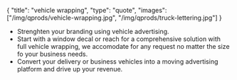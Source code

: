{
  "title": "vehicle wrapping",
  "type": "quote",
  "images": ["/img/qprods/vehicle-wrapping.jpg", "/img/qprods/truck-lettering.jpg"]
}

* Strenghten your branding using vehicle advertising.
* Start with a window decal or reach for a comprehensive solution with full vehicle wrapping, we accomodate for any request no matter the size fo your business needs.
* Convert your delivery or business vehicles into a moving advertising platform and drive up your revenue.
